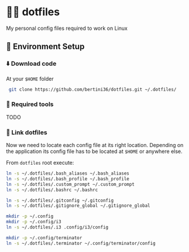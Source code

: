 # 👩‍💻 dotfiles
My personal config files required to work on Linux

## 🚀 Environment Setup

### ⬇️ Download code
At your `$HOME` folder
```bash
 git clone https://github.com/bertini36/dotfiles.git ~/.dotfiles/
```

### 🐳 Required tools
TODO

### 🔗 Link dotfiles
Now we need to locate each config file at its right location. Depending 
on the application its config file has to be located at `$HOME` or 
anywhere else.

From `dotfiles` root execute:
```bash
ln -s ~/.dotfiles/.bash_aliases ~/.bash_aliases
ln -s ~/.dotfiles/.bash_profile ~/.bash_profile
ln -s ~/.dotfiles/.custom_prompt ~/.custom_prompt
ln -s ~/.dotfiles/.bashrc ~/.bashrc

ln -s ~/.dotfiles/.gitconfig ~/.gitconfig
ln -s ~/.dotfiles/.gitignore_global ~/.gitignore_global

mkdir -p ~/.config
mkdir -p ~/.config/i3
ln -s ~/.dotfiles/.i3 .config/i3/config

mkdir -p ~/.config/terminator
ln -s ~/.dotfiles/.terminator ~/.config/terminator/config
```